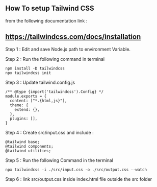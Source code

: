 ## How To setup Tailwind CSS

from the following documentation link :

## https://tailwindcss.com/docs/installation

Step 1 : Edit and save Node.js path to environment Variable.

Step 2 : Run the following command in terminal
```
npm install -D tailwindcss
npx tailwindcss init
```

Step 3 : Update tailwind.config.js

```
/** @type {import('tailwindcss').Config} */
module.exports = {
  content: ["*.{html,js}"],
  theme: {
    extend: {},
  },
  plugins: [],
}

```

Step 4 : Create src/input.css and include :

```
@tailwind base;
@tailwind components;
@tailwind utilities;
```

Step 5 : Run the following Command in the terminal
```
npx tailwindcss -i ./src/input.css -o ./src/output.css --watch
```
Step 6 : link src/output.css inside index.html file outside the src folder
